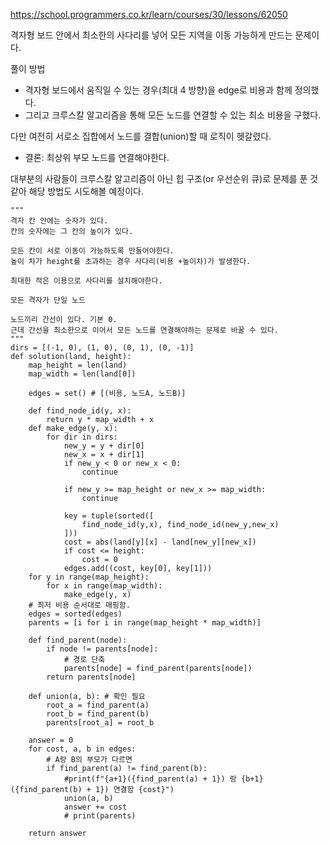 https://school.programmers.co.kr/learn/courses/30/lessons/62050

격자형 보드 안에서 최소한의 사다리를 넣어 모든 지역을 이동 가능하게 만드는 문제이다.

풀이 방법
- 격자형 보드에서 움직일 수 있는 경우(최대 4 방향)을 edge로 비용과 함께 정의했다.
- 그리고 크루스칼 알고리즘을 통해 모든 노드를 연결할 수 있는 최소 비용을 구했다.

다만 여전히 서로소 집합에서 노드를 결합(union)할 때 로직이 헷갈렸다.
- 결론: 최상위 부모 노드를 연결해야한다.


대부분의 사람들이 크루스칼 알고리즘이 아닌 힙 구조(or 우선순위 큐)로 문제를 푼 것 같아 해당 방법도 시도해볼 예정이다.

```
"""
격자 칸 안에는 숫자가 있다.
칸의 숫자에는 그 칸의 높이가 있다.

모든 칸이 서로 이동이 가능하도록 만들어야한다.
높이 차가 height를 초과하는 경우 사다리(비용 +높이차)가 발생한다.

최대한 적은 이용으로 사다리를 설치해야한다.

모든 격자가 단일 노드

노드끼리 간선이 있다. 기본 0.
근데 간선을 최소한으로 이어서 모든 노드를 연결해야하는 문제로 바꿀 수 있다.
"""
dirs = [(-1, 0), (1, 0), (0, 1), (0, -1)]
def solution(land, height):
    map_height = len(land)
    map_width = len(land[0])
    
    edges = set() # [(비용, 노드A, 노드B)]
    
    def find_node_id(y, x):
        return y * map_width + x
    def make_edge(y, x):
        for dir in dirs:
            new_y = y + dir[0]
            new_x = x + dir[1]
            if new_y < 0 or new_x < 0:
                continue
                
            if new_y >= map_height or new_x >= map_width:
                continue
            
            key = tuple(sorted([
                find_node_id(y,x), find_node_id(new_y,new_x)
            ]))
            cost = abs(land[y][x] - land[new_y][new_x])
            if cost <= height:
                cost = 0
            edges.add((cost, key[0], key[1])) 
    for y in range(map_height):
        for x in range(map_width):
            make_edge(y, x)
    # 최저 비용 순서대로 매핑함.
    edges = sorted(edges)
    parents = [i for i in range(map_height * map_width)]
    
    def find_parent(node):
        if node != parents[node]:
            # 경로 단축
            parents[node] = find_parent(parents[node])
        return parents[node]
    
    def union(a, b): # 확인 필요
        root_a = find_parent(a)
        root_b = find_parent(b)
        parents[root_a] = root_b
 
    answer = 0
    for cost, a, b in edges:
        # A랑 B의 부모가 다르면
        if find_parent(a) != find_parent(b):
            #print(f"{a+1}({find_parent(a) + 1}) 랑 {b+1}({find_parent(b) + 1}) 연결함 {cost}")
            union(a, b)
            answer += cost
            # print(parents)
        
    return answer
```